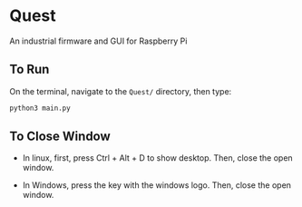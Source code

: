 # Quest

An industrial firmware and GUI for Raspberry Pi

## To Run

On the terminal, navigate to the `Quest/` directory, then type:

```sh
python3 main.py
```

## To Close Window

- In linux, first, press Ctrl + Alt + D to show desktop. Then, close the open window.

- In Windows, press the key with the windows logo. Then, close the open window.